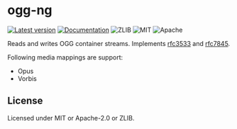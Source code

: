 # ogg-ng

[![Latest version](https://img.shields.io/crates/v/ogg-ng.svg)](https://crates.io/crates/ogg-ng)
[![Documentation](https://docs.rs/ogg-ng/badge.svg)](https://docs.rs/ogg-ng)
![ZLIB](https://img.shields.io/badge/license-zlib-blue.svg)
![MIT](https://img.shields.io/badge/license-MIT-blue.svg)
![Apache](https://img.shields.io/badge/license-Apache-blue.svg)

Reads and writes OGG container streams. Implements [rfc3533](https://tools.ietf.org/html/rfc3533)
and [rfc7845](https://tools.ietf.org/html/rfc7845.html).

Following media mappings are support:

* Opus
* Vorbis

## License

Licensed under MIT or Apache-2.0 or ZLIB.
